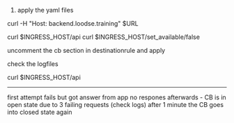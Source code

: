 1. apply the yaml files

curl -H "Host: backend.loodse.training" $URL

curl $INGRESS_HOST/api
curl $INGRESS_HOST/set_available/false

uncomment the cb section in destinationrule and apply

check the logfiles

curl $INGRESS_HOST/api


--- 

first attempt fails but got answer from app
no respones afterwards - CB is in open state due to 3 failing requests (check logs)
after 1 minute the CB goes into closed state again
